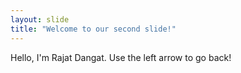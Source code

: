 ```yaml
---
layout: slide
title: "Welcome to our second slide!"
---
```

Hello, I'm Rajat Dangat.
Use the left arrow to go back!
